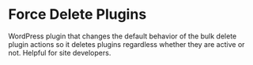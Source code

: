 # Force Delete Plugins

WordPress plugin that changes the default behavior of the bulk delete plugin actions so it deletes plugins regardless whether they are active or not. Helpful for site developers.